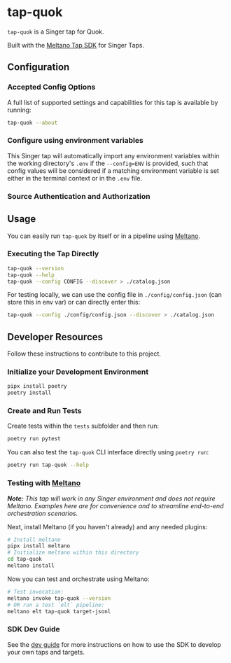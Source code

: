 # tap-quok

`tap-quok` is a Singer tap for Quok.

Built with the [Meltano Tap SDK](https://sdk.meltano.com) for Singer Taps.

<!--

Developer TODO: Update the below as needed to correctly describe the install procedure. For instance, if you do not have a PyPi repo, or if you want users to directly install from your git repo, you can modify this step as appropriate.

## Installation

Install from PyPi:

```bash
pipx install tap-quok
```

Install from GitHub:

```bash
pipx install git+https://github.com/ORG_NAME/tap-quok.git@main
```

-->

## Configuration

### Accepted Config Options

<!--
Developer TODO: Provide a list of config options accepted by the tap.

This section can be created by copy-pasting the CLI output from:

```
tap-quok --about --format=markdown
```
-->

A full list of supported settings and capabilities for this
tap is available by running:

```bash
tap-quok --about
```

### Configure using environment variables

This Singer tap will automatically import any environment variables within the working directory's
`.env` if the `--config=ENV` is provided, such that config values will be considered if a matching
environment variable is set either in the terminal context or in the `.env` file.

### Source Authentication and Authorization

<!--
Developer TODO: If your tap requires special access on the source system, or any special authentication requirements, provide those here.
-->

## Usage

You can easily run `tap-quok` by itself or in a pipeline using [Meltano](https://meltano.com/).

### Executing the Tap Directly

```bash
tap-quok --version
tap-quok --help
tap-quok --config CONFIG --discover > ./catalog.json
```

For testing locally, we can use the config file in `./config/config.json` (can store this in env var) or can directly enter this:
```bash
tap-quok --config ./config/config.json --discover > ./catalog.json
```

## Developer Resources

Follow these instructions to contribute to this project.

### Initialize your Development Environment

```bash
pipx install poetry
poetry install
```

### Create and Run Tests

Create tests within the `tests` subfolder and
  then run:

```bash
poetry run pytest
```

You can also test the `tap-quok` CLI interface directly using `poetry run`:

```bash
poetry run tap-quok --help
```

### Testing with [Meltano](https://www.meltano.com)

_**Note:** This tap will work in any Singer environment and does not require Meltano.
Examples here are for convenience and to streamline end-to-end orchestration scenarios._

<!--
Developer TODO:
Your project comes with a custom `meltano.yml` project file already created. Open the `meltano.yml` and follow any "TODO" items listed in
the file.
-->

Next, install Meltano (if you haven't already) and any needed plugins:

```bash
# Install meltano
pipx install meltano
# Initialize meltano within this directory
cd tap-quok
meltano install
```

Now you can test and orchestrate using Meltano:

```bash
# Test invocation:
meltano invoke tap-quok --version
# OR run a test `elt` pipeline:
meltano elt tap-quok target-jsonl
```

### SDK Dev Guide

See the [dev guide](https://sdk.meltano.com/en/latest/dev_guide.html) for more instructions on how to use the SDK to
develop your own taps and targets.
